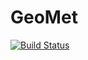 # GeoMet

[![Build Status](https://github.com/"GeoMet-jl"/GeoMet.jl/actions/workflows/CI.yml/badge.svg?branch=main)](https://github.com/"GeoMet-jl"/GeoMet.jl/actions/workflows/CI.yml?query=branch%3Amain)
